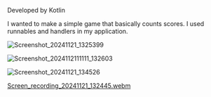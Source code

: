 Developed by Kotlin


I wanted to make a simple game that basically counts scores. I used runnables and handlers in my application.





![Screenshot_20241121_1325399](https://github.com/user-attachments/assets/76c9e5ce-f11e-43e3-9487-3a0f30662211)



![Screenshot_2024112111111_132603](https://github.com/user-attachments/assets/f7255699-0643-4858-9c88-55730ea2e8e8)



![Screenshot_20241121_134526](https://github.com/user-attachments/assets/3d005d57-14bf-46c5-9858-d66553c8bfc5)




[Screen_recording_20241121_132445.webm](https://github.com/user-attachments/assets/dcbe3077-ca64-4bed-8504-80089173db1a)
